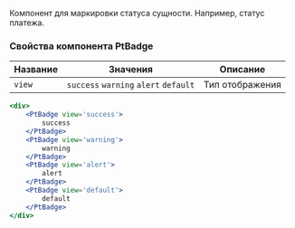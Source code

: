 Компонент для маркировки статуса сущности. Например, статус платежа.

### Свойства компонента PtBadge

| Название | Значения | Описание |
| -------- | -------- | -------- |
| `view` | `success` `warning` `alert` `default` | Тип отображения |

```jsx
<div>
	<PtBadge view='success'>
		success
	</PtBadge>
	<PtBadge view='warning'>
		warning
	</PtBadge>
	<PtBadge view='alert'>
		alert
	</PtBadge>
	<PtBadge view='default'>
		default
	</PtBadge>
</div>
